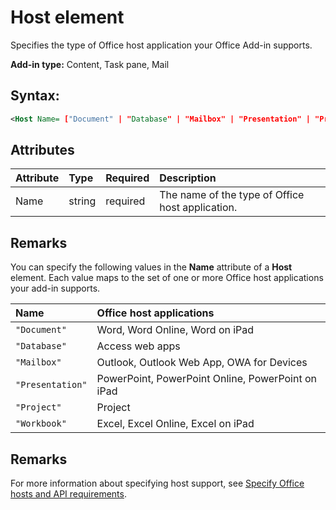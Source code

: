 
# Host element
Specifies the type of Office host application your Office Add-in supports.

 **Add-in type:** Content, Task pane, Mail


## Syntax:


```XML
<Host Name= ["Document" | "Database" | "Mailbox" | "Presentation" | "Project" | "Workbook"] />
```


## Attributes



|**Attribute**|**Type**|**Required**|**Description**|
|:-----|:-----|:-----|:-----|
|Name|string|required|The name of the type of Office host application.|

## Remarks

You can specify the following values in the  **Name** attribute of a **Host** element. Each value maps to the set of one or more Office host applications your add-in supports.



|**Name**|**Office host applications**|
|:-----|:-----|
| `"Document"`|Word, Word Online, Word on iPad|
| `"Database"`|Access web apps|
| `"Mailbox"`|Outlook, Outlook Web App, OWA for Devices|
| `"Presentation"`|PowerPoint, PowerPoint Online, PowerPoint on iPad|
| `"Project"`|Project|
| `"Workbook"`|Excel, Excel Online, Excel on iPad|

## Remarks

For more information about specifying host support, see [Specify Office hosts and API requirements](../../docs/overview/specify-office-hosts-and-api-requirements.md).

